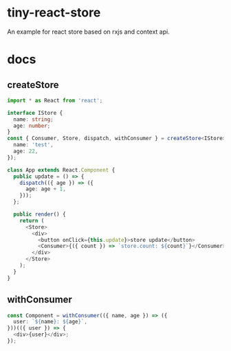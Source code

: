 # tiny-react-store

An example for react store based on rxjs and context api.

# docs

## createStore

```typescript
import * as React from 'react';

interface IStore {
  name: string;
  age: number;
}
const { Consumer, Store, dispatch, withConsumer } = createStore<IStore>({
  name: 'test',
  age: 22,
});

class App extends React.Component {
  public update = () => {
    dispatch(({ age }) => ({
      age: age + 1,
    }));
  };

  public render() {
    return (
      <Store>
        <div>
          <button onClick={this.update}>store update</button>
          <Consumer>{({ count }) => `store.count: ${count}`}</Consumer>
        </div>
      </Store>
    );
  }
}
```

## withConsumer

```typescript
const Component = withConsumer(({ name, age }) => ({
  user: `${name}: ${age}`,
}))(({ user }) => {
  <div>{user}</div>;
});
```
